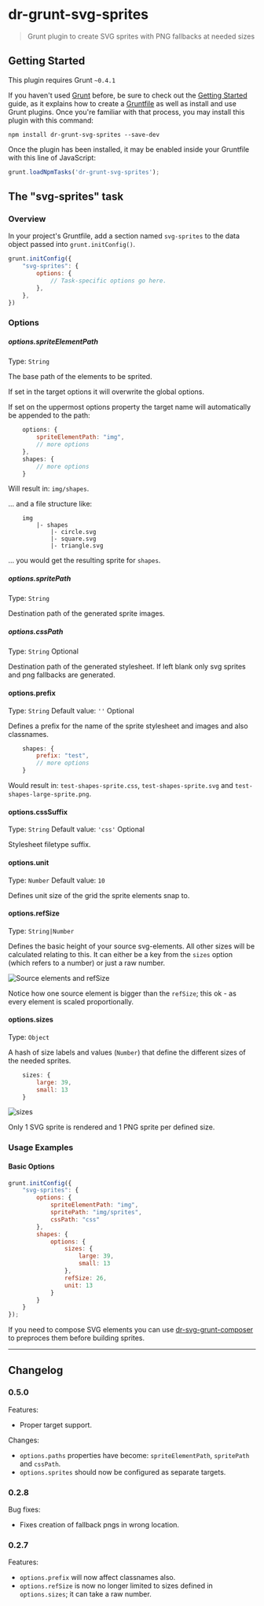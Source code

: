 # dr-grunt-svg-sprites

> Grunt plugin to create SVG sprites with PNG fallbacks at needed sizes

## Getting Started
This plugin requires Grunt `~0.4.1`

If you haven't used [Grunt](http://gruntjs.com/) before, be sure to check out the [Getting Started](http://gruntjs.com/getting-started) guide, as it explains how to create a [Gruntfile](http://gruntjs.com/sample-gruntfile) as well as install and use Grunt plugins. Once you're familiar with that process, you may install this plugin with this command:

```shell
npm install dr-grunt-svg-sprites --save-dev
```

Once the plugin has been installed, it may be enabled inside your Gruntfile with this line of JavaScript:

```js
grunt.loadNpmTasks('dr-grunt-svg-sprites');
```

## The "svg-sprites" task

### Overview
In your project's Gruntfile, add a section named `svg-sprites` to the data object passed into `grunt.initConfig()`.

```js
grunt.initConfig({
	"svg-sprites": {
		options: {
			// Task-specific options go here.
		},
	},
})
```

### Options

##### options.spriteElementPath
Type: `String`

The base path of the elements to be sprited.

If set in the target options it will overwrite the global options.

If set on the uppermost options property the target name will automatically be appended to the path:

```js
	options: {
		spriteElementPath: "img",
		// more options
	},
	shapes: {
		// more options
	}
```

Will result in: `img/shapes`.

... and a file structure like:

```
	img
		|- shapes
			|- circle.svg
			|- square.svg
			|- triangle.svg
```

... you would get the resulting sprite for `shapes`.

##### options.spritePath
Type: `String`

Destination path of the generated sprite images.

##### options.cssPath
Type: `String`
Optional

Destination path of the generated stylesheet. If left blank only svg sprites and png fallbacks are generated.
			
#### options.prefix
Type: `String`
Default value: `''`
Optional

Defines a prefix for the name of the sprite stylesheet and images and also classnames.

```js
	shapes: {
		prefix: "test",
		// more options
	}
```

Would result in: `test-shapes-sprite.css`, `test-shapes-sprite.svg` and `test-shapes-large-sprite.png`.

#### options.cssSuffix
Type: `String`
Default value: `'css'`
Optional

Stylesheet filetype suffix. 

#### options.unit
Type: `Number`
Default value: `10`

Defines unit size of the grid the sprite elements snap to.

#### options.refSize
Type: `String|Number`

Defines the basic height of your source svg-elements. All other sizes will be calculated relating to this. It can either be a key from the `sizes` option (which refers to a number) or just a raw number.

![Source elements and refSize](https://raw.github.com/drdk/dr-grunt-svg-sprites/master/docs/img/docs-source-elements.png)

Notice how one source element is bigger than the `refSize`; this ok - as every element is scaled proportionally.

#### options.sizes
Type: `Object`

A hash of size labels and values (`Number`) that define the different sizes of the needed sprites.

```js
	sizes: {
		large: 39,
		small: 13
	}
```

![sizes](https://raw.github.com/drdk/dr-grunt-svg-sprites/master/docs/img/docs-sprite-sizes.png)

Only 1 SVG sprite is rendered and 1 PNG sprite per defined size.

### Usage Examples

#### Basic Options

```js
grunt.initConfig({
	"svg-sprites": {
		options: {
			spriteElementPath: "img",
			spritePath: "img/sprites",
			cssPath: "css"
		},
		shapes: {
			options: {
				sizes: {
					large: 39,
					small: 13
				},
				refSize: 26,
				unit: 13
			}
		}
	}
});
```


If you need to compose SVG elements you can use [dr-svg-grunt-composer](https://github.com/drdk/dr-grunt-svg-composer) to preproces them before building sprites.



---

## Changelog

### 0.5.0

Features:

* Proper target support.

Changes:

* `options.paths` properties have become: `spriteElementPath`, `spritePath` and `cssPath`.
* `options.sprites` should now be configured as separate targets.

### 0.2.8

Bug fixes:

* Fixes creation of fallback pngs in wrong location.

### 0.2.7

Features:

* `options.prefix` will now affect classnames also.
* `options.refSize` is now no longer limited to sizes defined in `options.sizes`; it can take a raw number.  

